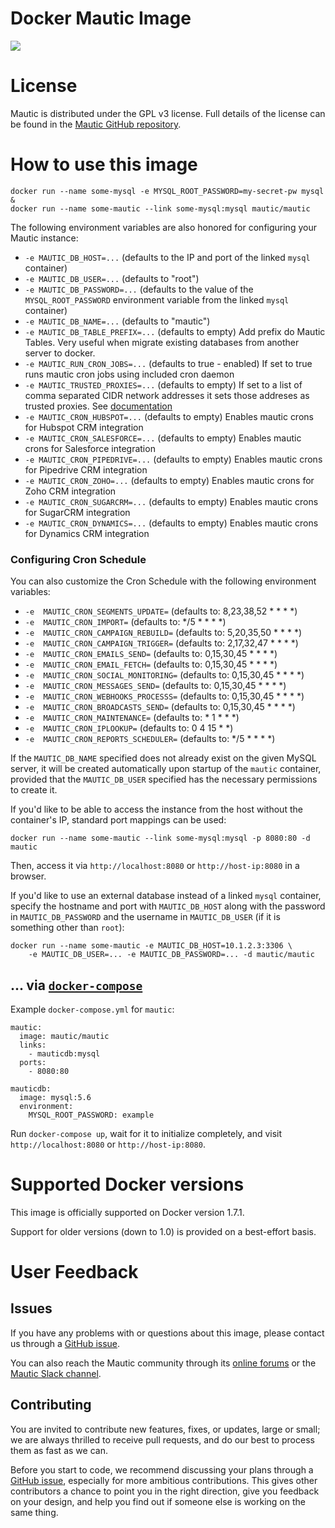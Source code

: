 Docker Mautic Image
===================
<img src="https://www.mautic.org/media/images/github_readme.png" />

# License

Mautic is distributed under the GPL v3 license. Full details of the license can be found in the [Mautic GitHub repository](https://github.com/mautic/mautic/blob/staging/LICENSE.txt).

# How to use this image
	docker run --name some-mysql -e MYSQL_ROOT_PASSWORD=my-secret-pw mysql &
	docker run --name some-mautic --link some-mysql:mysql mautic/mautic

The following environment variables are also honored for configuring your Mautic instance:

-	`-e MAUTIC_DB_HOST=...` (defaults to the IP and port of the linked `mysql` container)
-	`-e MAUTIC_DB_USER=...` (defaults to "root")
-	`-e MAUTIC_DB_PASSWORD=...` (defaults to the value of the `MYSQL_ROOT_PASSWORD` environment variable from the linked `mysql` container)
-	`-e MAUTIC_DB_NAME=...` (defaults to "mautic")
-	`-e MAUTIC_DB_TABLE_PREFIX=...` (defaults to empty) Add prefix do Mautic Tables. Very useful when migrate existing databases from another server to docker.
-	`-e MAUTIC_RUN_CRON_JOBS=...` (defaults to true - enabled) If set to true runs mautic cron jobs using included cron daemon
-	`-e MAUTIC_TRUSTED_PROXIES=...` (defaults to empty) If set to a list of comma separated CIDR network addresses it sets those addreses as trusted proxies. See [documentation](http://symfony.com/doc/current/request/load_balancer_reverse_proxy.html)
-	`-e MAUTIC_CRON_HUBSPOT=...` (defaults to empty) Enables mautic crons for Hubspot CRM integration
-	`-e MAUTIC_CRON_SALESFORCE=...` (defaults to empty) Enables mautic crons for Salesforce integration
-	`-e MAUTIC_CRON_PIPEDRIVE=...` (defaults to empty) Enables mautic crons for Pipedrive CRM integration
-	`-e MAUTIC_CRON_ZOHO=...` (defaults to empty) Enables mautic crons for Zoho CRM integration
-	`-e MAUTIC_CRON_SUGARCRM=...` (defaults to empty) Enables mautic crons for SugarCRM integration
-	`-e MAUTIC_CRON_DYNAMICS=...` (defaults to empty) Enables mautic crons for Dynamics CRM integration

### Configuring Cron Schedule
You can also customize the Cron Schedule with the following environment variables:

-	`-e  MAUTIC_CRON_SEGMENTS_UPDATE=` (defaults to: 8,23,38,52 \* \* \* \*)
-	`-e  MAUTIC_CRON_IMPORT=` (defaults to: \*/5 \* \* \* \*)
-	`-e  MAUTIC_CRON_CAMPAIGN_REBUILD=` (defaults to: 5,20,35,50 \* \* \* \*)
-	`-e  MAUTIC_CRON_CAMPAIGN_TRIGGER=` (defaults to: 2,17,32,47 \* \* \* \*)
-	`-e  MAUTIC_CRON_EMAILS_SEND=` (defaults to: 0,15,30,45 \* \* \* \*)
-	`-e  MAUTIC_CRON_EMAIL_FETCH=` (defaults to: 0,15,30,45 \* \* \* \*)
-	`-e  MAUTIC_CRON_SOCIAL_MONITORING=` (defaults to: 0,15,30,45 \* \* \* \*)
-	`-e  MAUTIC_CRON_MESSAGES_SEND=` (defaults to: 0,15,30,45 \* \* \* \*)
-	`-e  MAUTIC_CRON_WEBHOOKS_PROCESSS=` (defaults to: 0,15,30,45 \* \* \* \*)
-	`-e  MAUTIC_CRON_BROADCASTS_SEND=` (defaults to: 0,15,30,45 \* \* \* \*)
-	`-e  MAUTIC_CRON_MAINTENANCE=` (defaults to: \* 1 \* \* \*)
-	`-e  MAUTIC_CRON_IPLOOKUP=` (defaults to: 0 4 15 \* \*)
-	`-e  MAUTIC_CRON_REPORTS_SCHEDULER=` (defaults to: \*/5 \* \* \* \*)

If the `MAUTIC_DB_NAME` specified does not already exist on the given MySQL server, it will be created automatically upon startup of the `mautic` container, provided that the `MAUTIC_DB_USER` specified has the necessary permissions to create it.

If you'd like to be able to access the instance from the host without the container's IP, standard port mappings can be used:

	docker run --name some-mautic --link some-mysql:mysql -p 8080:80 -d mautic

Then, access it via `http://localhost:8080` or `http://host-ip:8080` in a browser.

If you'd like to use an external database instead of a linked `mysql` container, specify the hostname and port with `MAUTIC_DB_HOST` along with the password in `MAUTIC_DB_PASSWORD` and the username in `MAUTIC_DB_USER` (if it is something other than `root`):

	docker run --name some-mautic -e MAUTIC_DB_HOST=10.1.2.3:3306 \
	    -e MAUTIC_DB_USER=... -e MAUTIC_DB_PASSWORD=... -d mautic/mautic

## ... via [`docker-compose`](https://github.com/docker/compose)

Example `docker-compose.yml` for `mautic`:

	mautic:
	  image: mautic/mautic
	  links:
	    - mauticdb:mysql
	  ports:
	    - 8080:80

	mauticdb:
	  image: mysql:5.6
	  environment:
	    MYSQL_ROOT_PASSWORD: example

Run `docker-compose up`, wait for it to initialize completely, and visit `http://localhost:8080` or `http://host-ip:8080`.

# Supported Docker versions

This image is officially supported on Docker version 1.7.1.

Support for older versions (down to 1.0) is provided on a best-effort basis.

# User Feedback

## Issues

If you have any problems with or questions about this image, please contact us through a [GitHub issue](https://github.com/mautic/docker-mautic/issues).

You can also reach the Mautic community through its [online forums](https://www.mautic.org/community/) or the [Mautic Slack channel](https://www.mautic.org/slack/).

## Contributing

You are invited to contribute new features, fixes, or updates, large or small; we are always thrilled to receive pull requests, and do our best to process them as fast as we can.

Before you start to code, we recommend discussing your plans through a [GitHub issue](https://github.com/mautic/docker-mautic/issues), especially for more ambitious contributions. This gives other contributors a chance to point you in the right direction, give you feedback on your design, and help you find out if someone else is working on the same thing.
